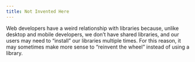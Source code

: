 ```yaml
---
title: Not Invented Here
---
```


Web developers have a weird relationship with libraries because, unlike desktop and mobile developers, we don’t have shared libraries, and our users may need to “install” our libraries multiple times. For this reason, it may sometimes make more sense to “reinvent the wheel” instead of using a library.
